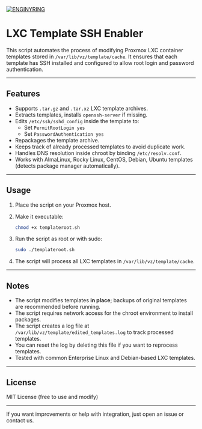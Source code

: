 [![ENGINYRING](https://cdn.enginyring.com/img/logo_dark.png)](https://www.enginyring.com)

# LXC Template SSH Enabler

This script automates the process of modifying Proxmox LXC container templates stored in `/var/lib/vz/template/cache`. It ensures that each template has SSH installed and configured to allow root login and password authentication.

---

## Features

- Supports `.tar.gz` and `.tar.xz` LXC template archives.
- Extracts templates, installs `openssh-server` if missing.
- Edits `/etc/ssh/sshd_config` inside the template to:
  - Set `PermitRootLogin yes`
  - Set `PasswordAuthentication yes`
- Repackages the template archive.
- Keeps track of already processed templates to avoid duplicate work.
- Handles DNS resolution inside chroot by binding `/etc/resolv.conf`.
- Works with AlmaLinux, Rocky Linux, CentOS, Debian, Ubuntu templates (detects package manager automatically).

---

## Usage

1. Place the script on your Proxmox host.
2. Make it executable:

   ```bash
   chmod +x templateroot.sh
   ```

3. Run the script as root or with sudo:

   ```bash
   sudo ./templateroot.sh
   ```

4. The script will process all LXC templates in `/var/lib/vz/template/cache`.

---

## Notes

- The script modifies templates **in place**; backups of original templates are recommended before running.
- The script requires network access for the chroot environment to install packages.
- The script creates a log file at `/var/lib/vz/template/edited_templates.log` to track processed templates.
- You can reset the log by deleting this file if you want to reprocess templates.
- Tested with common Enterprise Linux and Debian-based LXC templates.

---

## License

MIT License (free to use and modify)

---

If you want improvements or help with integration, just open an issue or contact us.

